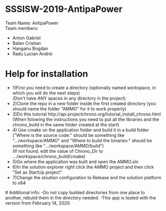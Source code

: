# SSSISW-2019-AntipaPower
Team Name: AntipaPower <br />
Team members: <br />
<ul>
<li>Anton Gabriel</li>
<li>Balan Cristian</li>
<li>Hanganu Bogdan</li>
<li>Radu Lucian Andrei</li>
</ul>

# Help for installation
<ul>
<li>1)First you need to create a directory (optionally named workspace, in which you will do the next steps)<br />
(Don't have ANY spaces in any directory in the project)</li>
<li>2)Clone the repo in a new folder inside the first created directory (you should name the folder "AMMO" for it to work properly)</li>
<li>3)Do this tutorial http://api.projectchrono.org/tutorial_install_chrono.html <br />
(When folowing the instructions you need to put all the libraries and the chrono_build in the same folder created at the start) </li>
<li>4) Use cmake on the application folder and build it in a build folder <br />
("Where is the source code:" should be something like ".../workspace/AMMO" and "Where to build the binaries:" should be something like ".../workspace/AMMO/build")<br />
(If not found, edit the value of Chrono_Dir to .../workspace/chrono_build/cmake)</li>
<li>5)Go where the application was built and open the AMMO.sln</li>
<li>6)In the solution explorer right click the AMMO project and then click "Set as StartUp project"</li>
<li>7)Change the sloution configuration to Release and the solution platform to x64</li>
</ul>
# Additional info:
-Do not copy builded directories from one place to another, rebuild them in the directory needed.
-This app is tested with the version from February 14, 2020.





